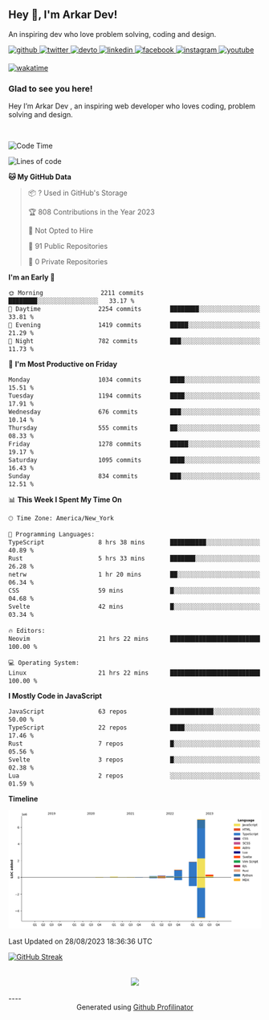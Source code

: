 ## Hey 👋, I'm Arkar Dev!  

An inspiring dev who love problem solving, coding and design.

<a href="https://github.com/Riley1101" target="_blank">
<img src=https://img.shields.io/badge/github-%2324292e.svg?&style=for-the-badge&logo=github&logoColor=white alt=github style="margin-bottom: 5px;" />
</a>
<a href="https://twitter.com/arkardev" target="_blank">
<img src=https://img.shields.io/badge/twitter-%2300acee.svg?&style=for-the-badge&logo=twitter&logoColor=white alt=twitter style="margin-bottom: 5px;" />
</a>
<a href="https://dev.to/riley1101" target="_blank">
<img src=https://img.shields.io/badge/dev.to-%2308090A.svg?&style=for-the-badge&logo=dev.to&logoColor=white alt=devto style="margin-bottom: 5px;" />
</a>
<a href="https://linkedin.com/in/arkar-kaung-myat" target="_blank">
<img src=https://img.shields.io/badge/linkedin-%231E77B5.svg?&style=for-the-badge&logo=linkedin&logoColor=white alt=linkedin style="margin-bottom: 5px;" />
</a>
<a href="https://www.facebook.com/riley.eileen.75" target="_blank">
<img src=https://img.shields.io/badge/facebook-%232E87FB.svg?&style=for-the-badge&logo=facebook&logoColor=white alt=facebook style="margin-bottom: 5px;" />
</a>
<a href="https://instagram.com/rileys1101" target="_blank">
<img src=https://img.shields.io/badge/instagram-%23000000.svg?&style=for-the-badge&logo=instagram&logoColor=white alt=instagram style="margin-bottom: 5px;" />
</a>
<a href="https://www.youtube.com/channel/UC_RfEQCC3gL2AzsFFAABikg" target="_blank">
<img src=https://img.shields.io/badge/youtube-%23EE4831.svg?&style=for-the-badge&logo=youtube&logoColor=white alt=youtube style="margin-bottom: 5px;" />
</a>  
  
[![wakatime](https://wakatime.com/badge/user/cf23b6e3-75f8-4c04-b0e3-273191c8d2ec.svg)](https://wakatime.com/@cf23b6e3-75f8-4c04-b0e3-273191c8d2ec)


### Glad to see you here!  
Hey I’m Arkar Dev , an inspiring web developer who loves coding, problem solving and design.

<br/>

<!--START_SECTION:waka-->
![Code Time](http://img.shields.io/badge/Code%20Time-472%20hrs%2028%20mins-blue)

![Lines of code](https://img.shields.io/badge/From%20Hello%20World%20I%27ve%20Written-10.8%20million%20lines%20of%20code-blue)

**🐱 My GitHub Data** 

> 📦 ? Used in GitHub's Storage 
 > 
> 🏆 808 Contributions in the Year 2023
 > 
> 🚫 Not Opted to Hire
 > 
> 📜 91 Public Repositories 
 > 
> 🔑 0 Private Repositories 
 > 
**I'm an Early 🐤** 

```text
🌞 Morning                2211 commits        ████████░░░░░░░░░░░░░░░░░   33.17 % 
🌆 Daytime                2254 commits        ████████░░░░░░░░░░░░░░░░░   33.81 % 
🌃 Evening                1419 commits        █████░░░░░░░░░░░░░░░░░░░░   21.29 % 
🌙 Night                  782 commits         ███░░░░░░░░░░░░░░░░░░░░░░   11.73 % 
```
📅 **I'm Most Productive on Friday** 

```text
Monday                   1034 commits        ████░░░░░░░░░░░░░░░░░░░░░   15.51 % 
Tuesday                  1194 commits        ████░░░░░░░░░░░░░░░░░░░░░   17.91 % 
Wednesday                676 commits         ███░░░░░░░░░░░░░░░░░░░░░░   10.14 % 
Thursday                 555 commits         ██░░░░░░░░░░░░░░░░░░░░░░░   08.33 % 
Friday                   1278 commits        █████░░░░░░░░░░░░░░░░░░░░   19.17 % 
Saturday                 1095 commits        ████░░░░░░░░░░░░░░░░░░░░░   16.43 % 
Sunday                   834 commits         ███░░░░░░░░░░░░░░░░░░░░░░   12.51 % 
```


📊 **This Week I Spent My Time On** 

```text
🕑︎ Time Zone: America/New_York

💬 Programming Languages: 
TypeScript               8 hrs 38 mins       ██████████░░░░░░░░░░░░░░░   40.89 % 
Rust                     5 hrs 33 mins       ███████░░░░░░░░░░░░░░░░░░   26.28 % 
netrw                    1 hr 20 mins        ██░░░░░░░░░░░░░░░░░░░░░░░   06.34 % 
CSS                      59 mins             █░░░░░░░░░░░░░░░░░░░░░░░░   04.68 % 
Svelte                   42 mins             █░░░░░░░░░░░░░░░░░░░░░░░░   03.34 % 

🔥 Editors: 
Neovim                   21 hrs 22 mins      █████████████████████████   100.00 % 

💻 Operating System: 
Linux                    21 hrs 22 mins      █████████████████████████   100.00 % 
```

**I Mostly Code in JavaScript** 

```text
JavaScript               63 repos            ████████████░░░░░░░░░░░░░   50.00 % 
TypeScript               22 repos            ████░░░░░░░░░░░░░░░░░░░░░   17.46 % 
Rust                     7 repos             █░░░░░░░░░░░░░░░░░░░░░░░░   05.56 % 
Svelte                   3 repos             █░░░░░░░░░░░░░░░░░░░░░░░░   02.38 % 
Lua                      2 repos             ░░░░░░░░░░░░░░░░░░░░░░░░░   01.59 % 
```



**Timeline**

![Lines of Code chart](https://raw.githubusercontent.com/Riley1101/Riley1101/main/assets/bar_graph.png)


 Last Updated on 28/08/2023 18:36:36 UTC
<!--END_SECTION:waka-->

[![GitHub Streak](https://streak-stats.demolab.com?user=Riley1101)](https://git.io/streak-stats)
  
<br/>  
<div align="center">
<img src="https://komarev.com/ghpvc/?username=Riley1101&&style=flat-square" align="center" />
</div>  
<br/>  
----
<div align="center">Generated using <a href="https://profilinator.rishav.dev/" target="_blank">Github Profilinator</a></div>

